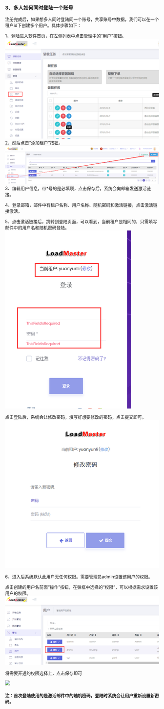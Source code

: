### 3、 多人如何同时登陆一个账号

注册完成后，如果想多人同时登陆同一个账号，共享账号中数据，我们可以在一个租户id下创建多个用户。具体步骤如下：

1、登陆进入软件首页，在左侧列表中点击管理中的“用户"按钮。![](/assets/QQ截图20180831095718.png)2、然后点击“添加租户”按钮。![](/assets/QQ截图20180831100010.png)3、编辑用户信息，带\*号的是必填项，点击保存后，系统会向邮箱发送激活链接。

4、登录邮箱，邮件中有租户名称、用户名称、随机密码和激活链接，点击激活链接激活。

5、点击激活链接后，跳转到登陆页面，可以看到，当前租户是相同的，只需填写邮件中的用户名和随机密码登陆。![](/assets/QQ截图20180831102204.png)

点击登陆后，系统会让修改密码，填写好想要修改的密码，点击提交即可。![](/assets/QQ截图20180917103726.png)

6、进入后系统默认此用户无任何权限。需要管理员admin设置该用户的权限。

点击创建的用户名前面“操作”按钮，在弹框中选择的“权限”，可以根据需求设置该用户的权限。![](/assets/546)

将需要开通的权限选择上，点击保存即可

![](blob:https://legacy.gitbook.com/6ab0ac5f-a95d-4075-8da7-5173f7821d41)

#### **注：首次登陆使用的是激活邮件中的随机密码，登陆时系统会让用户重新设置新密码。**



